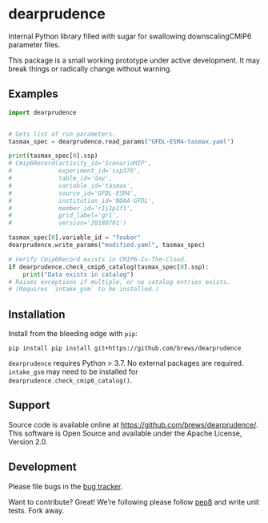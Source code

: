 # dearprudence
Internal Python library filled with sugar for swallowing downscalingCMIP6 parameter files.

This package is a small working prototype under active development. It may break things or radically change without warning.

## Examples

```python
import dearprudence


# Gets list of run parameters.
tasmax_spec = dearprudence.read_params("GFDL-ESM4-tasmax.yaml")

print(tasmax_spec[0].ssp)
# Cmip6Record(activity_id='ScenarioMIP',
#             experiment_id='ssp370', 
#             table_id='day', 
#             variable_id='tasmax', 
#             source_id='GFDL-ESM4', 
#             institution_id='NOAA-GFDL', 
#             member_id='r1i1p1f1', 
#             grid_label='gr1', 
#             version='20180701')

tasmax_spec[0].variable_id = "foobar"
dearprudence.write_params("modified.yaml", tasmax_spec)

# Verify Cmip6Record exists in CMIP6-In-The-Cloud.
if dearprudence.check_cmip6_catalog(tasmax_spec[0].ssp):
    print("Data exists in catalog")
# Raises exceptions if multiple, or no catalog entries exists.
# (Requires `intake_gsm` to be installed.)
```

## Installation

Install from the bleeding edge with `pip`:
```shell
pip install pip install git+https://github.com/brews/dearprudence
```

`dearprudence` requires Python > 3.7. No external packages are required. `intake_gsm` may need to be installed for `dearprudence.check_cmip6_catalog()`.

## Support
Source code is available online at https://github.com/brews/dearprudence/. This software is Open Source and available under the Apache License, Version 2.0.

## Development

Please file bugs in the [bug
tracker](https://github.com/brews/dearprudence/issues).

Want to contribute? Great! We’re following please follow [pep8](https://www.python.org/dev/peps/pep-0008/) and write unit tests. Fork away.
